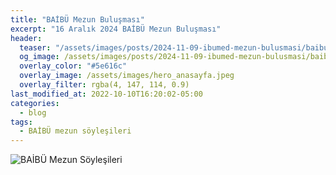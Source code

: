 ```yaml
---
title: "BAİBÜ Mezun Buluşması"
excerpt: "16 Aralık 2024 BAİBÜ Mezun Buluşması"
header:
  teaser: "/assets/images/posts/2024-11-09-ibumed-mezun-bulusmasi/baibu_bulusma.jpeg"
  og_image: /assets/images/posts/2024-11-09-ibumed-mezun-bulusmasi/baibu_bulusma.jpeg
  overlay_color: "#5e616c"
  overlay_image: /assets/images/hero_anasayfa.jpeg
  overlay_filter: rgba(4, 147, 114, 0.9)
last_modified_at: 2022-10-10T16:20:02-05:00
categories:
  - blog
tags:
  - BAİBÜ mezun söyleşileri
---
```


<img src="{{ site.url }}{{ site.baseurl }}/assets/images/posts/2024-11-09-ibumed-mezun-bulusmasi/baibu_bulusma.jpeg" alt="BAİBÜ Mezun Söyleşileri">






